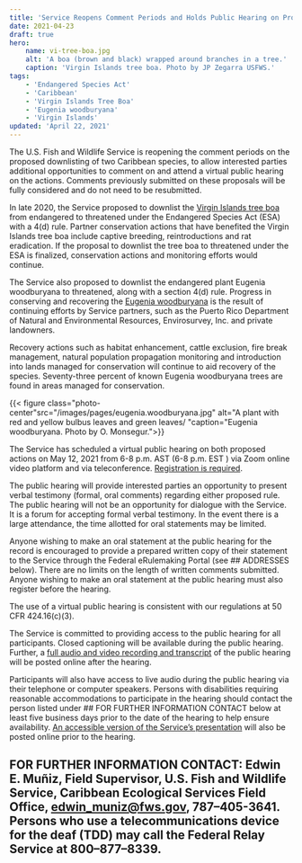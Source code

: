 ```yaml
---
title: 'Service Reopens Comment Periods and Holds Public Hearing on Proposed Downlistings of Two Caribbean Species'
date: 2021-04-23
draft: true
hero:
    name: vi-tree-boa.jpg
    alt: 'A boa (brown and black) wrapped around branches in a tree.'
    caption: 'Virgin Islands tree boa. Photo by JP Zegarra USFWS.'
tags:
    - 'Endangered Species Act'
    - 'Caribbean'
    - 'Virgin Islands Tree Boa'
    - 'Eugenia woodburyana'
    - 'Virgin Islands'
updated: 'April 22, 2021'
---
```


The U.S. Fish and Wildlife Service is reopening the comment periods on the proposed downlisting of two Caribbean species, to allow interested parties additional opportunities to comment on and attend a virtual public hearing on the actions. Comments previously submitted on these proposals will be fully considered and do not need to be resubmitted.    

In late 2020, the Service proposed to downlist the [Virgin Islands tree boa](https://www.federalregister.gov/documents/2020/09/30/2020-19027/endangered-and-threatened-wildlife-and-plants-reclassifying-the-virgin-islands-tree-boa-from) from endangered to threatened under the Endangered Species Act (ESA) with a 4(d) rule. Partner conservation actions that have benefited the Virgin Islands tree boa include captive breeding, reintroductions and rat eradication. If the proposal to downlist the tree boa to threatened under the ESA is finalized, conservation actions and monitoring efforts would continue. 

The Service also proposed to downlist the endangered plant Eugenia woodburyana to threatened, along with a section 4(d) rule. Progress in conserving and recovering the [Eugenia woodburyana](https://www.federalregister.gov/documents/2020/10/21/2020-20300/endangered-and-threatened-wildlife-and-plants-reclassification-of-eugenia-woodburyana-as-threatened) is the result of continuing efforts by Service partners, such as the Puerto Rico Department of Natural and Environmental Resources, Envirosurvey, Inc. and private landowners.

Recovery actions such as habitat enhancement, cattle exclusion, fire break management, natural population propagation monitoring and introduction into lands managed for conservation will continue to aid recovery of the species. Seventy-three percent of known Eugenia woodburyana trees are found in areas managed for conservation.  

{{< figure class="photo-center"src="/images/pages/eugenia.woodburyana.jpg" alt="A plant with red and yellow bulbus leaves and green leaves/ "caption="Eugenia woodburyana. Photo by O. Monsegur.">}}

The Service has scheduled a virtual public hearing on both proposed actions on May 12, 2021 from 6-8 p.m. AST (6-8 p.m. EST ) via Zoom online video platform and via teleconference. [Registration is required](https://www.fws.gov/southeast/caribbean/).  

The public hearing will provide interested parties an opportunity to present verbal testimony (formal, oral comments) regarding either proposed rule. The public hearing will not be an opportunity for dialogue with the Service. It is a forum for accepting formal verbal testimony. In the event there is a large attendance, the time allotted for oral statements may be limited.  

Anyone wishing to make an oral statement at the public hearing for the record is encouraged to provide a prepared written copy of their statement to the Service through the Federal eRulemaking Portal (see ## ADDRESSES below). There are no limits on the length of written comments submitted. Anyone wishing to make an oral statement at the public hearing must also register before the hearing.  

The use of a virtual public hearing is consistent with our regulations at 50 CFR 424.16(c)(3).  

The Service is committed to providing access to the public hearing for all participants. Closed captioning will be available during the public hearing. Further, a [full audio and video recording and transcript](https://www.fws.gov/southeast/caribbean/) of the public hearing will be posted online after the hearing.

Participants will also have access to live audio during the public hearing via their telephone or computer speakers. Persons with disabilities requiring reasonable accommodations to participate in the hearing should contact the person listed under ## FOR FURTHER INFORMATION CONTACT below at least five business days prior to the date of the hearing to help ensure availability. [An accessible version of the Service’s presentation](https://www.fws.gov/southeast/caribbean/) will also be posted online prior to the hearing.

## FOR FURTHER INFORMATION CONTACT: Edwin E. Muñiz, Field Supervisor, U.S. Fish and Wildlife Service, Caribbean Ecological Services Field Office, edwin_muniz@fws.gov, 787–405-3641. Persons who use a telecommunications device for the deaf (TDD) may call the Federal Relay Service at 800–877–8339. 
